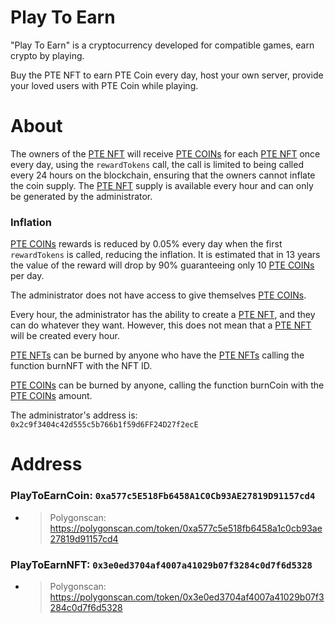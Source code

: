 # Play To Earn
"Play To Earn" is a cryptocurrency developed for compatible games, earn crypto by playing.

Buy the PTE NFT to earn PTE Coin every day, host your own server, provide your loved users with PTE Coin while playing.

# About  
The owners of the [PTE NFT](https://polygonscan.com/token/0x3e0ed3704af4007a41029b07f3284c0d7f6d5328) will receive [PTE COINs](https://polygonscan.com/token/0xa577c5e518fb6458a1c0cb93ae27819d91157cd4) for each [PTE NFT](https://polygonscan.com/token/0x3e0ed3704af4007a41029b07f3284c0d7f6d5328) once every day, using the ``rewardTokens`` call, the call is limited to being called every 24 hours on the blockchain, ensuring that the owners cannot inflate the coin supply. The [PTE NFT](https://polygonscan.com/token/0x3e0ed3704af4007a41029b07f3284c0d7f6d5328) supply is available every hour and can only be generated by the administrator.

### Inflation

[PTE COINs](https://polygonscan.com/token/0xa577c5e518fb6458a1c0cb93ae27819d91157cd4) rewards is reduced by 0.05% every day when the first ``rewardTokens`` is called, reducing the inflation. It is estimated that in 13 years the value of the reward will drop by 90% guaranteeing only 10 [PTE COINs](https://polygonscan.com/token/0xa577c5e518fb6458a1c0cb93ae27819d91157cd4) per day.

The administrator does not have access to give themselves [PTE COINs](https://polygonscan.com/token/0xa577c5e518fb6458a1c0cb93ae27819d91157cd4).

Every hour, the administrator has the ability to create a [PTE NFT](https://polygonscan.com/token/0x3e0ed3704af4007a41029b07f3284c0d7f6d5328), and they can do whatever they want. However, this does not mean that a [PTE NFT](https://polygonscan.com/token/0x3e0ed3704af4007a41029b07f3284c0d7f6d5328) will be created every hour.

[PTE NFTs](https://polygonscan.com/token/0x3e0ed3704af4007a41029b07f3284c0d7f6d5328) can be burned by anyone who have the [PTE NFTs](https://polygonscan.com/token/0x3e0ed3704af4007a41029b07f3284c0d7f6d5328) calling the function burnNFT with the NFT ID.

[PTE COINs](https://polygonscan.com/token/0xa577c5e518fb6458a1c0cb93ae27819d91157cd4) can be burned by anyone, calling the function burnCoin with the [PTE COINs](https://polygonscan.com/token/0xa577c5e518fb6458a1c0cb93ae27819d91157cd4) amount.

The administrator's address is: ``0x2c9f3404c42d555c5b766b1f59d6FF24D27f2ecE``

# Address

### PlayToEarnCoin: ``0xa577c5E518Fb6458A1C0Cb93AE27819D91157cd4``
- > Polygonscan: https://polygonscan.com/token/0xa577c5e518fb6458a1c0cb93ae27819d91157cd4

### PlayToEarnNFT: ``0x3e0ed3704af4007a41029b07f3284c0d7f6d5328``
- > Polygonscan: https://polygonscan.com/token/0x3e0ed3704af4007a41029b07f3284c0d7f6d5328
